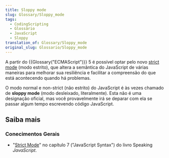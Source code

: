 ```yaml
---
title: Sloppy mode
slug: Glossary/Sloppy_mode
tags:
  - CodingScripting
  - Glossário
  - JavaScript
  - Sloppy
translation_of: Glossary/Sloppy_mode
original_slug: Glossario/Sloppy_mode
---
```

A partir do {{Glossary("ECMAScript")}} 5 é possível optar pelo novo [strict mode](/pt-BR/docs/Web/JavaScript/Reference/Strict_mode) (modo estrito), que altera a semântica do JavaScript de várias maneiras para melhorar sua resiliência e facilitar a compreensão do que está acontecendo quando há problemas.

O modo normal e non-strict (não estrito) do JavaScript é às vezes chamado de **sloppy mode** (modo desleixado, literalmente). Esta não é uma designação oficial, mas você provavelmente irá se deparar com ela se passar algum tempo escrevendo código JavaScript.

## Saiba mais

### Conecimentos Gerais

- "[Strict Mode](https://speakingjs.com/es5/ch07.html#strict_mode)" no capítulo 7 ("JavaScript Syntax") do livro Speaking _JavaScript_.
